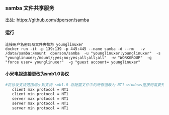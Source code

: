 ### samba 文件共享服务
出处: https://github.com/dperson/samba

#### 运行

```
连接用户名密码及文件夹都为 younglinuxer
docker run -it -p 139:139 -p 445:445 --name samba -d --rm   -v /data/samba:/mount  dperson/samba  -u "younglinuxer;younglinuxer"  -s "younglinuxer;/mount/;yes;no;yes;all;all;all"  -w "WORKGROUP"  -g "force user= younglinuxer"  -g "guest account= younglinuxer"
```

#### 小米电视连接更改为smb1.0协议
```bash
#将协议支持范围缩小到支持 smb1.0 将配置文件中的所有值改为 NT1 windows连接则需要开启smb1客户端
   client max protocol = NT1
   client min protocol = NT1
   server max protocol = NT1
   server max protocol = NT1
   server min protocol = NT1

```